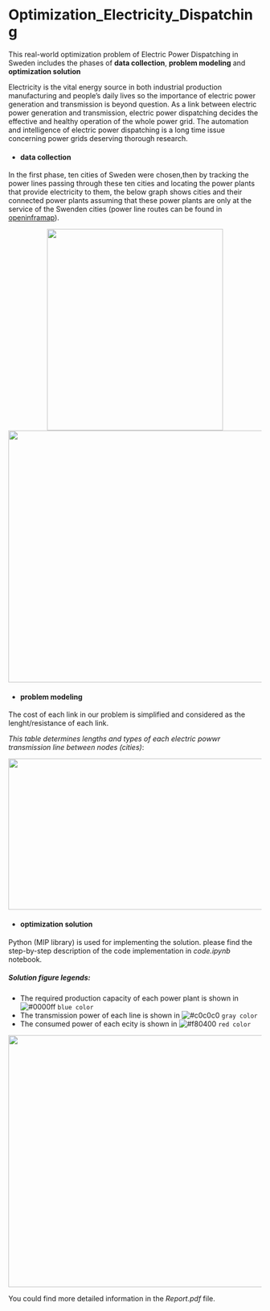 # Optimization_Electricity_Dispatching
This real-world optimization problem of Electric Power Dispatching in Sweden includes the phases of **data collection**, **problem modeling** and **optimization solution**

Electricity is the vital energy source in both industrial production manufacturing and people’s daily lives so the importance of electric power generation and transmission is beyond question. As a link between electric power generation and transmission, electric power dispatching decides the effective and healthy operation of the whole power grid.
The automation and intelligence of electric power dispatching is a long time issue concerning power grids deserving thorough research.

* #### data collection
In the first phase, ten cities of Sweden were chosen,then by tracking the power lines passing through these ten cities and locating the power plants that provide electricity to them, the below graph shows cities and their connected power plants assuming that these power plants are only at the service of the Swenden cities (power line routes can be found in [openinframap](https://openinframap.org/#5.38/62.287/16.149)).
<p align="center">
  
<img src="https://github.com/niushamir/Optimization_Electricity_Dispatching/blob/main/Images/Sweden%20Map.jpg" width="350" height="400">
  
<img src="https://github.com/niushamir/Optimization_Electricity_Dispatching/blob/main/Images/Graph.jpg" width="900" height="500">


</p>
   
* #### problem modeling
The cost of each link in our problem is simplified and considered as the lenght/resistance of each link.

*This table determines lengths and types of each electric powwr transmission line between nodes (cities)*:
<p align="center">
  
<img src="https://user-images.githubusercontent.com/40741680/125337205-f49b0680-e363-11eb-940f-5e3d077d8005.png" width="800" height="300">
  </p>
  
  * #### optimization solution
  Python (MIP library) is used for implementing the solution. please find the step-by-step description of the code implementation in *code.ipynb* notebook.
  ##### Solution figure legends:	
  - The required production capacity of each power plant is shown in ![#0000ff](https://via.placeholder.com/15/0000ff/000000?text=+) `blue color`
  - The transmission power of each line is shown in ![#c0c0c0](https://via.placeholder.com/15/c0c0c0/000000?text=+) `gray color`
  - The consumed power of each ecity is shown in ![#f80400](https://via.placeholder.com/15/f80400/000000?text=+) `red color`
  <p align="center">
  
<img src="https://github.com/niushamir/Optimization_Electricity_Dispatching/blob/main/Images/Solution.jpg" width="900" height="500">
  </p>
  
  
You could find more detailed information in the *Report.pdf* file.
